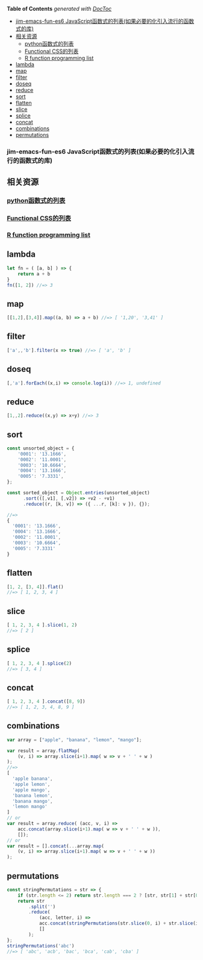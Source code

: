<!-- START doctoc generated TOC please keep comment here to allow auto update -->
<!-- DON'T EDIT THIS SECTION, INSTEAD RE-RUN doctoc TO UPDATE -->
**Table of Contents**  *generated with [DocToc](https://github.com/thlorenz/doctoc)*

  - [jim-emacs-fun-es6 JavaScript函数式的列表(如果必要的化引入流行的函数式的库)](#jim-emacs-fun-es6-javascript%E5%87%BD%E6%95%B0%E5%BC%8F%E7%9A%84%E5%88%97%E8%A1%A8%E5%A6%82%E6%9E%9C%E5%BF%85%E8%A6%81%E7%9A%84%E5%8C%96%E5%BC%95%E5%85%A5%E6%B5%81%E8%A1%8C%E7%9A%84%E5%87%BD%E6%95%B0%E5%BC%8F%E7%9A%84%E5%BA%93)
- [相关资源](#%E7%9B%B8%E5%85%B3%E8%B5%84%E6%BA%90)
  - [python函数式的列表](#python%E5%87%BD%E6%95%B0%E5%BC%8F%E7%9A%84%E5%88%97%E8%A1%A8)
  - [Functional CSS的列表](#functional-css%E7%9A%84%E5%88%97%E8%A1%A8)
  - [R function programming list](#r-function-programming-list)
- [lambda](#lambda)
- [map](#map)
- [filter](#filter)
- [doseq](#doseq)
- [reduce](#reduce)
- [sort](#sort)
- [flatten](#flatten)
- [slice](#slice)
- [splice](#splice)
- [concat](#concat)
- [combinations](#combinations)
- [permutations](#permutations)

<!-- END doctoc generated TOC please keep comment here to allow auto update -->

### jim-emacs-fun-es6 JavaScript函数式的列表(如果必要的化引入流行的函数式的库)

## 相关资源
### [python函数式的列表](https://github.com/FPTensorFlow/jim-emacs-fun-py)
### [Functional CSS的列表](https://github.com/chanshunli/jim-emacs-fun-tachyons-flex-css)
### [R function programming list](https://github.com/chanshunli/jim-emacs-fun-r-lisp)

## lambda

``` javascript
let fn = ( [a, b] ) => {
    return a + b
}
fn([1, 2]) //=> 3

```

## map

``` javascript
[[1,2],[3,4]].map((a, b) => a + b) //=> [ '1,20', '3,41' ]
```
## filter

``` javascript
['a',,'b'].filter(x => true) //=> [ 'a', 'b' ]
```

## doseq

``` javascript
[,'a'].forEach((x,i) => console.log(i)) //=> 1, undefined
```

## reduce

``` javascript
[1,,2].reduce((x,y) => x+y) //=> 3
```
## sort

``` javascript
const unsorted_object = {
    '0001': '13.1666',
    '0002': '11.0001',
    '0003': '10.6664',
    '0004': '13.1666',
    '0005': '7.3331',
};

const sorted_object = Object.entries(unsorted_object)
      .sort(([,v1], [,v2]) => +v2 - +v1)
      .reduce((r, [k, v]) => ({ ...r, [k]: v }), {});

//=>
{
  '0001': '13.1666',
  '0004': '13.1666',
  '0002': '11.0001',
  '0003': '10.6664',
  '0005': '7.3331'
}
```
## flatten

``` javascript
[1, 2, [3, 4]].flat()
//=> [ 1, 2, 3, 4 ]
```
## slice

``` javascript
[ 1, 2, 3, 4 ].slice(1, 2)
//=> [ 2 ]
```
## splice

``` javascript
[ 1, 2, 3, 4 ].splice(2)
//=> [ 3, 4 ]
```

## concat

``` javascript
[ 1, 2, 3, 4 ].concat([8, 9])
//=> [ 1, 2, 3, 4, 8, 9 ]
```
## combinations

``` javascript
var array = ["apple", "banana", "lemon", "mango"];

var result = array.flatMap(
    (v, i) => array.slice(i+1).map( w => v + ' ' + w )
);
//=>
[
  'apple banana',
  'apple lemon',
  'apple mango',
  'banana lemon',
  'banana mango',
  'lemon mango'
]
// or
var result = array.reduce( (acc, v, i) =>
    acc.concat(array.slice(i+1).map( w => v + ' ' + w )),
    []);
// or
var result = [].concat(...array.map(
    (v, i) => array.slice(i+1).map( w => v + ' ' + w ))
);
```
## permutations

``` javascript
const stringPermutations = str => {
    if (str.length <= 2) return str.length === 2 ? [str, str[1] + str[0]] : [str];
    return str
        .split('')
        .reduce(
            (acc, letter, i) =>
            acc.concat(stringPermutations(str.slice(0, i) + str.slice(i + 1)).map(val => letter + val)),
            []
        );
};
stringPermutations('abc')
//=> [ 'abc', 'acb', 'bac', 'bca', 'cab', 'cba' ]
```
